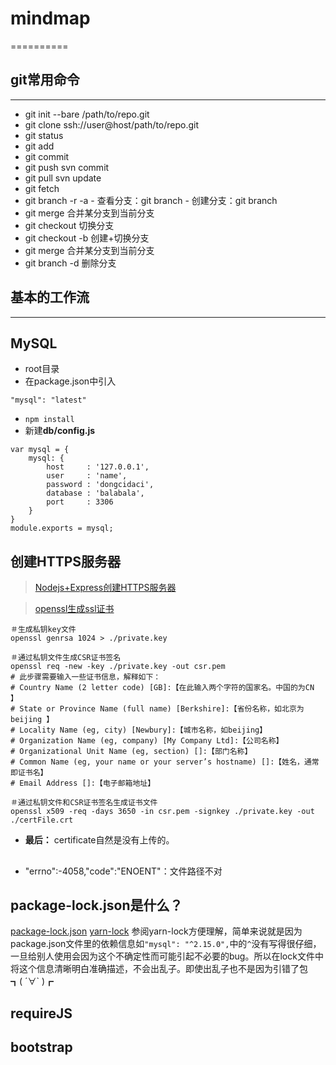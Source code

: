 # mindmap
==========
## git常用命令
----------------
 - git init --bare /path/to/repo.git 
 - git clone ssh://user\@host/path/to/repo.git 
 - git status 
 - git add 
 - git commit 
 - git push svn commit
 - git pull svn update
 - git fetch 
 - git branch -r -a -   查看分支：git branch -   创建分支：git branch 
 - git merge 合并某分支到当前分支 
 - git checkout 切换分支 
 - git checkout -b 创建+切换分支 
 - git merge 合并某分支到当前分支 
 - git branch -d 删除分支

## 基本的工作流
------------
## MySQL
- root目录
- 在package.json中引入
```
"mysql": "latest"
```
- `npm install`
- 新建**db/config.js**
```
var mysql = {
    mysql: {
        host     : '127.0.0.1',
        user     : 'name',
        password : 'dongcidaci',
        database : 'balabala',
        port     : 3306
    }
}
module.exports = mysql;

```

## 创建HTTPS服务器
>[Nodejs+Express创建HTTPS服务器](http://www.jianshu.com/p/853099ae2edd)

>[openssl生成ssl证书](https://my.oschina.net/mzzyk/blog/543013)

 ```
＃生成私钥key文件
openssl genrsa 1024 > ./private.key

＃通过私钥文件生成CSR证书签名
openssl req -new -key ./private.key -out csr.pem
# 此步骤需要输入一些证书信息，解释如下：
# Country Name (2 letter code) [GB]:【在此输入两个字符的国家名。中国的为CN 】
# State or Province Name (full name) [Berkshire]:【省份名称，如北京为beijing 】
# Locality Name (eg, city) [Newbury]:【城市名称，如beijing】
# Organization Name (eg, company) [My Company Ltd]:【公司名称】
# Organizational Unit Name (eg, section) []:【部门名称】
# Common Name (eg, your name or your server’s hostname) []:【姓名，通常即证书名】
# Email Address []:【电子邮箱地址】

＃通过私钥文件和CSR证书签名生成证书文件
openssl x509 -req -days 3650 -in csr.pem -signkey ./private.key -out ./certFile.crt
```
- **最后：** certificate自然是没有上传的。


## 
- "errno":-4058,"code":"ENOENT"：文件路径不对

## package-lock.json是什么？
[package-lock.json](https://docs.npmjs.com/files/package-lock.json)
[yarn-lock](https://yarnpkg.com/zh-Hans/docs/yarn-lock)
参阅yarn-lock方便理解，简单来说就是因为package.json文件里的依赖信息如`"mysql": "^2.15.0",`中的`^`没有写得很仔细，一旦给别人使用会因为这个不确定性而可能引起不必要的bug。所以在lock文件中将这个信息清晰明白准确描述，不会出乱子。即使出乱子也不是因为引错了包┓( ´∀` )┏

## requireJS

## bootstrap


